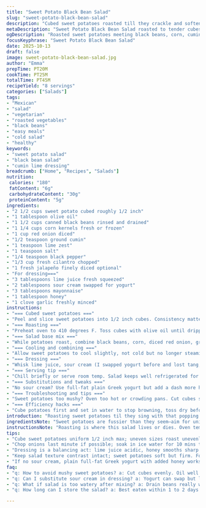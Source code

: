 ```yaml
---
title: "Sweet Potato Black Bean Salad"
slug: "sweet-potato-black-bean-salad"
description: "Cubed sweet potatoes roasted till they crackle and soften. Black beans and corn bubbling with cumin and lime zest. A dressing blending tangy lime juice, creamy yogurt swapped for sour cream, mayo, a touch of honey, and a punch of garlic. Jalapeño optional but recommended for those chasing heat. Tossed, stirred, and ready as a cold salad or lightly warm. Textures playing between tender cubes and crisp onions. The sensory cue is a nutty roasted aroma and a visual cue the golden edges of sweet potato cubes. A vibrant salad with a subtle smoky hint from cumin and fresh cilantro notes rounding it out."
metaDescription: "Sweet Potato Black Bean Salad roasted to tender cubes with crisp onions, cumin’s smoky hint, fresh lime dressing, cilantro, and jalapeño kick. Mexican-inspired flavors."
ogDescription: "Roasted sweet potatoes meeting black beans, corn, cumin, lime, and tangy creamy dressing. Textures clash; crisp onion and soft potato dance. Jalapeño optional extra heat."
focusKeyphrase: "Sweet Potato Black Bean Salad"
date: 2025-10-13
draft: false
image: sweet-potato-black-bean-salad.jpg
author: "Emma"
prepTime: PT20M
cookTime: PT25M
totalTime: PT45M
recipeYield: "8 servings"
categories: ["Salads"]
tags:
- "Mexican"
- "salad"
- "vegetarian"
- "roasted vegetables"
- "black beans"
- "easy meals"
- "cold salad"
- "healthy"
keywords:
- "sweet potato salad"
- "black bean salad"
- "cumin lime dressing"
breadcrumb: ["Home", "Recipes", "Salads"]
nutrition: 
 calories: "180"
 fatContent: "6g"
 carbohydrateContent: "30g"
 proteinContent: "5g"
ingredients:
- "2 1/2 cups sweet potato cubed roughly 1/2 inch"
- "1 tablespoon olive oil"
- "1 1/2 cups canned black beans rinsed and drained"
- "1 1/4 cups corn kernels fresh or frozen"
- "1 cup red onion diced"
- "1/2 teaspoon ground cumin"
- "1 teaspoon lime zest"
- "1 teaspoon salt"
- "1/4 teaspoon black pepper"
- "1/3 cup fresh cilantro chopped"
- "1 fresh jalapeño finely diced optional"
- "For dressing==="
- "3 tablespoons lime juice fresh squeezed"
- "2 tablespoons sour cream swapped for yogurt"
- "3 tablespoons mayonnaise"
- "1 tablespoon honey"
- "1 clove garlic freshly minced"
instructions:
- "=== Cubed sweet potatoes ==="
- "Peel and slice sweet potatoes into 1/2 inch cubes. Consistency matters here; uneven sizes lead to unpredictable roasting. Visual is key; glossy exterior, pale orange inside."
- "=== Roasting ==="
- "Preheat oven to 410 degrees F. Toss cubes with olive oil until dripping sheen covers every corner. Spread single layer on parchment or heavy-duty foil lined sheet. No overcrowding or steaming. Roast about 25 minutes total. Flip or stir every 7–8 minutes. Watch for golden-brown edges, slight crisp that cracks under finger pressure, aromatic roasted smell hitting your nose."
- "=== Salad base mix ==="
- "While potatoes roast, combine black beans, corn, diced red onion, ground cumin, lime zest, salt, pepper, chopped cilantro, and jalapeño if heat is deserved. The onion texture should be crunchy; rinse under cold water if overly pungent. The cumin releases an earthy perfume here, don’t skip it."
- "=== Cooling and combining ==="
- "Allow sweet potatoes to cool slightly, not cold but no longer steaming. This keeps texture intact when combined, avoids sogginess. Fold sweet potatoes into bean mixture gently to avoid breaking the cubes."
- "=== Dressing ==="
- "Whisk lime juice, sour cream (I swapped yogurt before and lost tang; sour cream brings creaminess), mayo, honey, and garlic. Taste for balance; honey softens lime acidity. Fresh garlic is pungent but fresh; don’t overdo – start with half a clove if unsure. Pour this shiny dressing over salad and stir carefully to coat evenly."
- "=== Serving tip ==="
- "Chill briefly or serve room temp. Salad keeps well refrigerated for 1–2 days; flavors meld better but sweet potatoes soften over time, losing their snap. If reheating, do gently to avoid breaking cubes."
- "=== Substitutions and tweaks ==="
- "No sour cream? Use full-fat plain Greek yogurt but add a dash more honey for sweetness. Swap black beans for kidney beans for a firmer bite. Corn can be charred slightly on stovetop for smoky effect. Cilantro missing? Flat-leaf parsley is no crime but changes profile dramatically."
- "=== Troubleshooting and tips ==="
- "Sweet potatoes too mushy? Oven too hot or crowding pans. Cut cubes slightly larger if texture disappears. Beans can drain flavor; rinse and dry on paper towels first. Dressing too thin? Miso paste or a spoon of tahini thickens and deepens umami. Jalapeño too hot? Remove seeds or substitute with mild poblano."
- "=== Efficiency hacks ==="
- "Cube potatoes first and set in water to stop browning, toss dry before oil. Use warm dressing to help soften raw onions slightly faster in the salad. Combine salad in large mixing bowl to avoid spills and easy folding. Roast potatoes on two sheets if size demands; rotate position halfway for even cooking."
introduction: "Roasting sweet potatoes til they sing with that popping sizzle, caramel edges appearing like tiny gold nuggets. Beans and corn bring a hearty chew, dusted with cumin’s smoky whisper. Citrus zest bright but balanced with honeyed dressing that clings like a silk scarf. I swapped yogurt for sour cream after a failed attempt—trust me, creaminess matters. Jalapeño is a gamble; sometimes a fiery kick, sometimes tames the sweetness. Onion dices in for crunch contrast. The trick? Don’t crowd the pan or you steam, not roast. Watch the potatoes closely: golden, soft but firm when poked. Toss gently or break your cubes; I made that mistake too many times. Salad, still room temp, with fresh cut cilantro snipped on last moment. This is no boring bowl, it’s punchy, colorful, alive. Surprises in every bite."
ingredientsNote: "Sweet potatoes are fussier than they seem—aim for uniform 1/2 inch cubes for even roasting; too small and you risk burnt edges with mush inside, too big and they remain raw inside. Olive oil coats evenly—make sure every cube is slick before roasting. Fresh corn preferred, frozen can work if thawed and patted dry, preventing soggy salad. Red onion raw adds welcome bite; soak in ice water if intensity too high. Cilantro fresh, chopped last minute retains vibrancy and aroma—dried herbs kill the freshness here. Jalapeño optional but endorsed; seeds mean fire. Lime zest critical, imparting bright citrus oils—no shortcuts to bottled lime zest. Favorite swap: sour cream instead of yogurt for more rounded richness in dressing. Garlic? Fresh minced, never powder, and proportioned carefully to avoid overpowering."
instructionsNote: "Roasting is where this salad lives or dies. Oven temp notch higher than usual—410 not 400—perks up caramelization but watch closely past 20 minutes. Flip or shake pan every 7–8 minutes; this breaks crust formation uniformly. Stir potato mix into beans gently. Potatoes fragile once roasted; aggressive stirring yields a messy mash, less textural contrast. Dressing assembly quick but balanced: whisk to emulsify, taste vigorously—acid, sweet, salt in tug of war. Pour slowly, fold, fold—don’t rush mixing or you bruise cubes. Rest time optional but recommended; flavors mingle while textures hold up. Refrigerate only if serving later; soften sweet potatoes lose snap but gain sweetness. If warming leftover salad, heat gently in microwave or skillet with light stirring to avoid turning it gloopy. Efficiency lies in multi-tasking prep—cube, roast, mix while waiting, whisk dressing last so garlic stays pungent and fresh."
tips:
- "Cube sweet potatoes uniform 1/2 inch max; uneven sizes roast unevenly. Smaller cubes burn outside mush inside, bigger stay raw. Coat cubes thoroughly in olive oil. Spread single layer, no overlap or steaming. Flip every 7 or 8 minutes; crust forms best that way. Oven at 410 F for good caramelization; lower temp means pale edges, less crackle."
- "Chop onions last minute if possible; soak in ice water for 10 mins to cut harshness but don’t soak long or lose crunch. Rinsing black beans drains flavor but removes some starch helping freshness. Cilantro chopped fresh releases oils. Dried herbs flatten vibrant notes, avoid here. Jalapeño seeds pack heat; remove if unsure. Heat intensity varies widely; taste raw before adding."
- "Dressing is a balancing act: lime juice acidic, honey smooths sharp edges. Use sour cream if yogurt lost zing in past trials; creaminess richer and texture thicker. Garlic fresh minced, start with half clove if unsure; powder burns out flavor. Mix dressing just before serving, fresh taste lasts. Can add a splash of water or more mayo if too thick but avoid thinning much to keep cling."
- "Keep salad texture contrast intact; sweet potatoes soft but firm. Fold, don’t stir aggressively. Stirring breaks cubes, becomes mushy. Cool sweet potatoes slightly before mixing to avoid overheating beans and dressing. If reheating, gentle warming only avoid mash; microwave on low power or skillet flicker quick toss."
- "If no sour cream, plain full-fat Greek yogurt with added honey works well but less creamy. Kidney beans swap gives firmer bite, be mindful of color contrast. Char corn once for smoky note if stovetop handy. Parsley instead of cilantro changes aroma, less punchy but fresh. Miso or tahini can thicken thinning dressing, add umami boost. Removing jalapeño? Mild poblano option preserves texture."
faq:
- "q: How to avoid mushy sweet potatoes? a: Cut cubes evenly. Oil well. Don’t crowd pan or steam. Roast at 410 F flipping every 7 or 8 mins stops mush. Bigger cubes for firmness; too small burns fast. Oven too hot means burnt outside, raw inside if thick pieces."
- "q: Can I substitute sour cream in dressing? a: Yogurt can swap but loses sharp tang and richness. Add honey for sweetness to balance. Mayo helps texture but too much thickens. Other option tahini or miso adds body if thin. Use what’s on hand but watch flavor strength."
- "q: What if salad is too watery after mixing? a: Drain beans really well, pat dry corn if frozen and thawed. Gentle folding keeps cubes intact, no mush. Chill salad before serving to firm texture. If reheating, do slowly, stir lightly to avoid water release. Dressing too thin? Emulsify better or add thickener."
- "q: How long can I store the salad? a: Best eaten within 1 to 2 days. Refrigerate in sealed container no problem. Flavors mingle, but sweet potato softens losing snap. Can serve cold or room temp. Reheat lightly, no high heat. Not great for longer storage or freezing; texture suffers."

---
```

